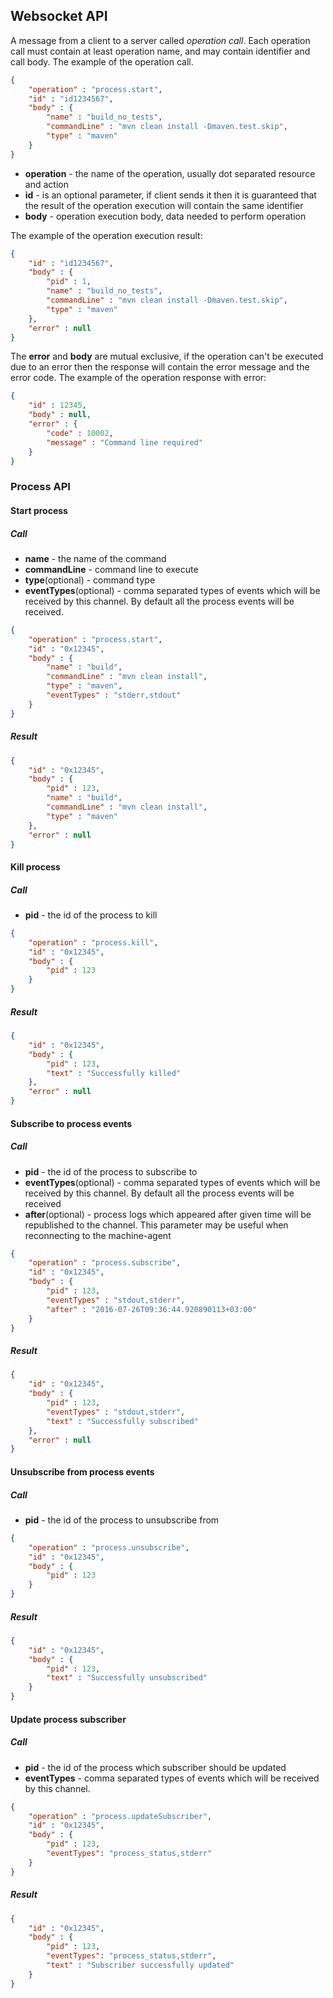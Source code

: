 Websocket API
---
A message from a client to a server called _operation call_.
Each operation call must contain at least operation name, and may contain identifier and call body.
The example of the operation call.

```json
{
    "operation" : "process.start",
    "id" : "id1234567",
    "body" : {
        "name" : "build_no_tests",
        "commandLine" : "mvn clean install -Dmaven.test.skip",
        "type" : "maven"
    }
}
```

- __operation__ - the name of the operation, usually dot separated resource and action
- __id__ - is an optional parameter, if client sends it then it is guaranteed 
that the result of the operation execution will contain the same identifier
- __body__ - operation execution body, data needed to perform operation

The example of the operation execution result:

```json
{
    "id" : "id1234567",
    "body" : {
        "pid" : 1,
        "name" : "build_no_tests",
        "commandLine" : "mvn clean install -Dmaven.test.skip",
        "type" : "maven"
    },
    "error" : null
}
```

The __error__ and __body__ are mutual exclusive, if the operation
can't be executed due to an error then the response will contain the error 
message and the error code. The example of the operation response with error:

```json
{
    "id" : 12345,
    "body" : null,
    "error" : {
        "code" : 10002,
        "message" : "Command line required"
    }
}
```


### Process API

#### Start process

##### Call

- __name__ - the name of the command
- __commandLine__ - command line to execute
- __type__(optional) - command type
- __eventTypes__(optional) - comma separated types of events which will be
 received by this channel. By default all the process events will be received.

```json
{
    "operation" : "process.start",
    "id" : "0x12345",
    "body" : {
        "name" : "build",
        "commandLine" : "mvn clean install",
        "type" : "maven",
        "eventTypes" : "stderr,stdout"
    }
}
```

##### Result

```json
{
    "id" : "0x12345",
    "body" : {
        "pid" : 123,
        "name" : "build",
        "commandLine" : "mvn clean install",
        "type" : "maven"
    },
    "error" : null
}
```

#### Kill process

##### Call

- __pid__ - the id of the process to kill

```json
{
    "operation" : "process.kill",
    "id" : "0x12345",
    "body" : {
        "pid" : 123
    }
}
```

##### Result

```json
{
    "id" : "0x12345",
    "body" : {
        "pid" : 123,
        "text" : "Successfully killed"
    },
    "error" : null
}
```

#### Subscribe to process events

##### Call

- __pid__ - the id of the process to subscribe to
- __eventTypes__(optional) - comma separated types of events which will be
received by this channel. By default all the process events will be received
- __after__(optional) - process logs which appeared after given time will
be republished to the channel. This parameter may be useful when reconnecting to the machine-agent

```json
{
    "operation" : "process.subscribe",
    "id" : "0x12345",
    "body" : {
        "pid" : 123,
        "eventTypes" : "stdout,stderr",
        "after" : "2016-07-26T09:36:44.920890113+03:00"
    }
}
```

##### Result

```json
{
    "id" : "0x12345",
    "body" : {
        "pid" : 123,
        "eventTypes" : "stdout,stderr",
        "text" : "Successfully subscribed"
    },
    "error" : null
}
```


#### Unsubscribe from process events

##### Call

- __pid__ - the id of the process to unsubscribe from

```json
{
    "operation" : "process.unsubscribe",
    "id" : "0x12345",
    "body" : {
        "pid" : 123
    }
}
```

##### Result

```json
{
    "id" : "0x12345",
    "body" : {
        "pid" : 123,
        "text" : "Successfully unsubscribed"
    }
}
```

#### Update process subscriber

##### Call

- __pid__ - the id of the process which subscriber should be updated
- __eventTypes__ - comma separated types of events which will be
received by this channel.

```json
{
    "operation" : "process.updateSubscriber",
    "id" : "0x12345",
    "body" : {
        "pid" : 123,
        "eventTypes": "process_status,stderr"
    }
}
```

##### Result

```json
{
    "id" : "0x12345",
    "body" : {
        "pid" : 123,
        "eventTypes": "process_status,stderr",
        "text" : "Subscriber successfully updated"
    }
}
```